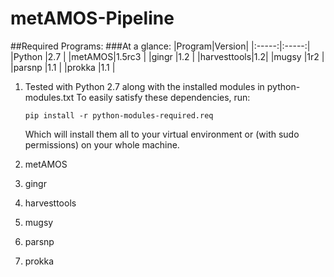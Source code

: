 # metAMOS-Pipeline
##Required Programs:
###At a glance:
|Program|Version|
|:-----:|:-----:|
|Python |2.7    |
|metAMOS|1.5rc3 |
|gingr  |1.2    |
|harvesttools|1.2| 
|mugsy  |1r2    |
|parsnp |1.1    |
|prokka |1.1    |




1. Tested with Python 2.7 along with the installed modules in python-modules.txt
    To easily satisfy these dependencies, run:
    ```
    pip install -r python-modules-required.req
    ```
    Which will install them all to your virtual environment or (with sudo permissions) on your whole machine.


2. metAMOS

3. gingr

4. harvesttools

5. mugsy

6. parsnp

7. prokka
